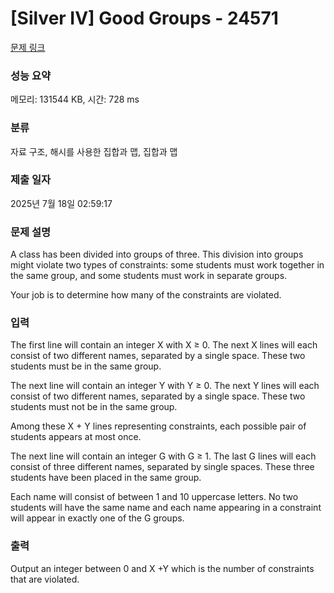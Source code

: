 # [Silver IV] Good Groups - 24571 

[문제 링크](https://www.acmicpc.net/problem/24571) 

### 성능 요약

메모리: 131544 KB, 시간: 728 ms

### 분류

자료 구조, 해시를 사용한 집합과 맵, 집합과 맵

### 제출 일자

2025년 7월 18일 02:59:17

### 문제 설명

<p>A class has been divided into groups of three. This division into groups might violate two types of constraints: some students must work together in the same group, and some students must work in separate groups.</p>

<p>Your job is to determine how many of the constraints are violated.</p>

### 입력 

 <p>The first line will contain an integer X with X ≥ 0. The next X lines will each consist of two different names, separated by a single space. These two students must be in the same group.</p>

<p>The next line will contain an integer Y with Y ≥ 0. The next Y lines will each consist of two different names, separated by a single space. These two students must not be in the same group.</p>

<p>Among these X + Y lines representing constraints, each possible pair of students appears at most once.</p>

<p>The next line will contain an integer G with G ≥ 1. The last G lines will each consist of three different names, separated by single spaces. These three students have been placed in the same group.</p>

<p>Each name will consist of between 1 and 10 uppercase letters. No two students will have the same name and each name appearing in a constraint will appear in exactly one of the G groups.</p>

### 출력 

 <p>Output an integer between 0 and X +Y which is the number of constraints that are violated.</p>

